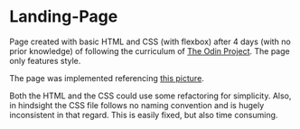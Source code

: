 # Landing-Page
Page created with basic HTML and CSS (with flexbox) after 4 days (with no
prior knowledge) of following the curriculum of [The Odin Project](https://www.theodinproject.com/paths/foundations/courses/foundations). The page only features style. 

The page was implemented referencing [this picture](https://cdn.statically.io/gh/TheOdinProject/curriculum/81a5d553f4073e593d23a6ab00d50eef8620796d/foundations/html_css/project/imgs/01.png).

Both the HTML and the CSS could use some refactoring for simplicity. Also, in hindsight the CSS file follows no naming convention and is hugely inconsistent in that regard. This is easily fixed, but also time consuming.